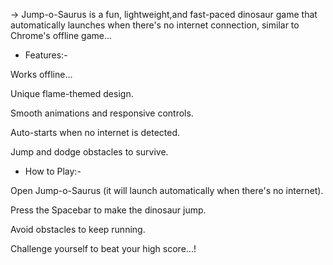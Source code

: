 -> Jump-o-Saurus is a fun, lightweight,and fast-paced dinosaur game that automatically launches when there's no internet connection, similar to Chrome's offline game...

* Features:-

Works offline...

Unique flame-themed design.

Smooth animations and responsive controls.

Auto-starts when no internet is detected.

Jump and dodge obstacles to survive.

* How to Play:-

Open Jump-o-Saurus (it will launch automatically when there's no internet).

Press the Spacebar to make the dinosaur jump.

Avoid obstacles to keep running.

Challenge yourself to beat your high score...!
